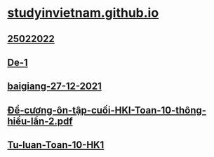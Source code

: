 # [studyinvietnam.github.io](https://studyinvietnam.github.io/)
## [25022022](https://studyinvietnam.github.io/class10/toan/25022022/)
## [De-1](https://studyinvietnam.github.io/class10/toan/De-1/)
## [baigiang-27-12-2021](https://studyinvietnam.github.io/class10/toan/baigiang-27-12-2021/Unnamed.pdf)
## [Đề-cương-ôn-tập-cuối-HKI-Toan-10-thông-hiểu-lần-2.pdf](https://studyinvietnam.github.io/class10/toan/Đề-cương-ôn-tập-cuối-HKI-Toan-10-thông-hiểu-lần-2.pdf)
## [Tu-luan-Toan-10-HK1](https://studyinvietnam.github.io/class10/toan/Tu-luan-Toan-10-HK1/)
